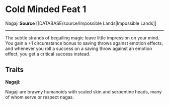 ﻿---
feat: Cold Minded
id: '3982'
level: '1'
name: Cold Minded
rarity: Common
source: '[[DATABASE/source/Impossible Lands|Impossible Lands]]'
trait:
- '[[DATABASE/trait/Nagaji|Nagaji]]'
type: Feat

---
# Cold Minded <span class="item-type">Feat 1</span>

<span class="item-trait">Nagaji</span>
**Source** [[DATABASE/source/Impossible Lands|Impossible Lands]]

---
The subtle strands of beguiling magic leave little impression on your mind. You gain a +1 circumstance bonus to saving throws against emotion effects, and whenever you roll a success on a saving throw against an emotion effect, you get a critical success instead.

## Traits

**Nagaji:**

Nagaji are brawny humanoids with scaled skin and serpentine heads, many of whom serve or respect nagas.